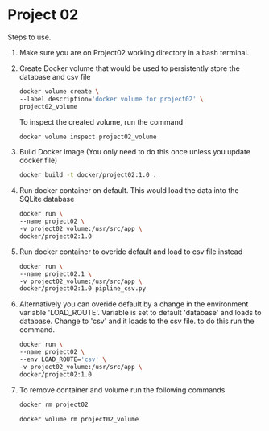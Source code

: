 # Project 02

Steps to use.

1. Make sure you are on Project02 working directory in a bash terminal.

2. Create Docker volume that would be used to persistently store the database and csv file

    ```bash
    docker volume create \
    --label description='docker volume for project02' \
    project02_volume
    ```

    To inspect the created volume, run the command

    ```bash
    docker volume inspect project02_volume
    ```

3. Build Docker image (You only need to do this once unless you update docker file)

    ```bash
    docker build -t docker/project02:1.0 .
    ```

4. Run docker container on default. This would load the data into the SQLite database

    ```bash
    docker run \
    --name project02 \
    -v project02_volume:/usr/src/app \
    docker/project02:1.0
    ```

5. Run docker container to overide default and load to csv file instead

    ```bash
    docker run \
    --name project02.1 \
    -v project02_volume:/usr/src/app \
    docker/project02:1.0 pipline_csv.py
    ```

6. Alternatively you can overide default by a change in the environment variable 'LOAD_ROUTE'. Variable is set to default 'database' and loads to database. Change to 'csv' and it loads to the csv file. to do this run the command.

    ```bash
    docker run \
    --name project02 \
    --env LOAD_ROUTE='csv' \
    -v project02_volume:/usr/src/app \
    docker/project02:1.0    
    ```

7. To remove container and volume run the following commands

    ```bash
    docker rm project02
    ```

    ```bash
    docker volume rm project02_volume
    ```
